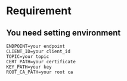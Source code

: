 # Requirement
## You need setting environment<br>
`ENDPOINT=your endpoint`<br/>
`CLIENT_ID=your client_id`<br/>
`TOPIC=your topic`<br/>
`CERT_PATH=your certificate`<br/>
`KEY_PATH=your key`<br/>
`ROOT_CA_PATH=your root ca`
